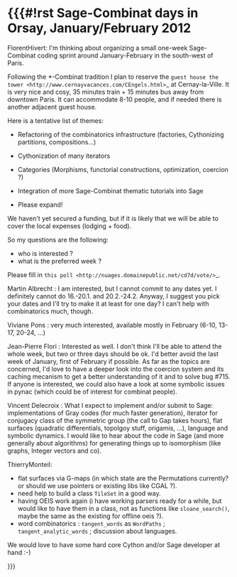 {{{#!rst
Sage-Combinat days in Orsay, January/February 2012
==================================================

FlorentHivert: I'm thinking about organizing a small one-week Sage-Combinat coding
sprint around January-February in the south-west of Paris. 

Following the \*-Combinat tradition I plan to reserve the `guest house the tower <http://www.cernayvacances.com/CEngels.html>`_  at Cernay-la-Ville.
It is very nice and cosy, 35 minutes train + 15 minutes bus away from
downtown Paris. It can accommodate 8-10 people, and if needed there is
another adjacent guest house.

Here is a tentative list of themes:

 * Refactoring of the combinatorics infrastructure (factories, Cythonizing partitions, compositions...)

 * Cythonization of many iterators

 * Categories (Morphisms, functorial constructions, optimization, coercion ?)

 * Integration of more Sage-Combinat thematic tutorials into Sage

 * Please expand!

We haven't yet secured a funding, but if it is likely that we will be
able to cover the local expenses (lodging + food).

So my questions are the following:

 *  who is interested ?
 *  what is the preferred week ?

Please fill in `this poll <http://nuages.domainepublic.net/cd7d/vote/>`_.

Martin Albrecht : I am interested, but I cannot commit to any dates yet. I definitely cannot do 16.-20.1. and 20.2.-24.2. Anyway, I suggest you pick your dates and I'll try to make it at least for one day? I can't help with combinatorics much, though.

Viviane Pons : very much interested, available mostly in February (6-10, 13-17, 20-24, ...)

Jean-Pierre Flori : Interested as well. I don't think I'll be able to attend the whole week, but two or three days should be ok. I'd better avoid the last week of January, first of February if possible. As far as the topics are concerned, I'd love to have a deeper look into the coercion system and its caching mecanism to get a better understanding of it and to solve bug #715. If anyone is interested, we could also have a look at some symbolic issues in pynac (which could be of interest for combinat people).

Vincent Delecroix : What I expect to implement and/or submit to Sage: implementations of Gray codes (for much faster generation), iterator for conjugacy class of the symmetric group (the call to Gap takes hours), flat surfaces (quadratic differentials, topolgoy stuff, origamis, ...), language and symbolic dynamics. I would like to hear about the code in Sage (and more generally about algorithms) for generating things up to isomorphism (like graphs, Integer vectors and co).


ThierryMonteil:

 * flat surfaces via G-maps (in which state are the Permutations currently? or should we use pointers or existing libs like CGAL ?).
 * need help to build a class `TileSet` in a good way.
 * having OEIS work again (i have working parsers ready for a while, but would like to have them in a class, not as functions like `sloane_search()`, maybe the same as the existing for offline oeis ?).
 * word combinatorics : `tangent_words` as `WordPaths` ; `tangent_analytic_words` ; discussion about languages.



We would love to have some hard core Cython and/or Sage developer at hand :-)

}}}
